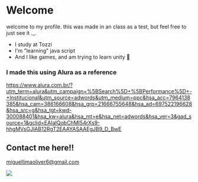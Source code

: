 # Welcome

welcome to my profile.
this was made in an class as a test, but feel free to just see it ._.
- I study at Tozzi
- I'm "learning" java script
- And I like games, and am trying to learn unity 💚

### I made this using Alura as a reference
https://www.alura.com.br/?utm_term=alura&utm_campaign=%5BSearch%5D+%5BPerformance%5D+-+Institucional&utm_source=adwords&utm_medium=ppc&hsa_acc=7964138385&hsa_cam=386166608&hsa_grp=21666755648&hsa_ad=697522196628&hsa_src=g&hsa_tgt=kwd-300088401&hsa_kw=alura&hsa_mt=e&hsa_net=adwords&hsa_ver=3&gad_source=1&gclid=EAIaIQobChMI54rXs9-hhgMVsGJIAB12RgT2EAAYASAAEgJB9_D_BwE
## Contact me here!!

miguellimaoliver6@gmail.com

![](https://media1.tenor.com/m/NWa0liO19oIAAAAd/fnaf-funny.gif)
